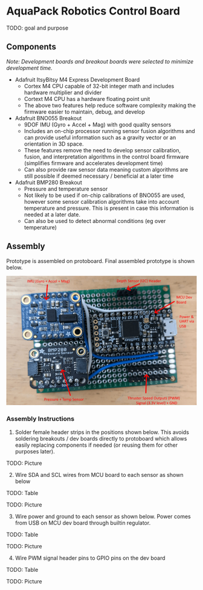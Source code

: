 # AquaPack Robotics Control Board

TODO: goal and purpose

## Components

*Note: Development boards and breakout boards were selected to minimize development time.*

- Adafruit ItsyBitsy M4 Express Development Board
    - Cortex M4 CPU capable of 32-bit integer math and includes hardware multiplier and divider
    - Cortext M4 CPU has a hardware floating point unit
    - The above two features help reduce software complexity making the firmware easier to maintain, debug, and develop
- Adafruit BNO055 Breakout
    - 9DOF IMU (Gyro + Accel + Mag) with good quality sensors
    - Includes an on-chip processor running sensor fusion algorithms and can provide useful information such as a gravity vector or an orientation in 3D space.
    - These features remove the need to develop sensor calibration, fusion, and interpretation algorithms in the control board firmware (simplifies firmware and accelerates development time)
    - Can also provide raw sensor data meaning custom algorithms are still possible if deemed necessary / beneficial at a later time
- Adafruit BMP280 Breakout
    - Pressure and temperature sensor
    - Not likely to be used if on-chip calibrations of BNO055 are used, however some sensor calibration algorithms take into account temperature and pressure. This is present in case this information is needed at a later date.
    - Can also be used to detect abnormal conditions (eg over temperature)


## Assembly

Prototype is assembled on protoboard. Final assembled prototype is shown below.

![](./prototype_assembled.png)


### Assembly Instructions

1. Solder female header strips in the positions shown below. This avoids soldering breakouts / dev boards directly to protoboard which allows easily replacing components if needed (or reusing them for other purposes later).

TODO: Picture

2. Wire SDA and SCL wires from MCU board to each sensor as shown below

TODO: Table

TODO: Picture

3. Wire power and ground to each sensor as shown below. Power comes from USB on MCU dev board through builtin regulator.

TODO: Table

TODO: Picture

4. Wire PWM signal header pins to GPIO pins on the dev board

TODO: Table

TODO: Picture